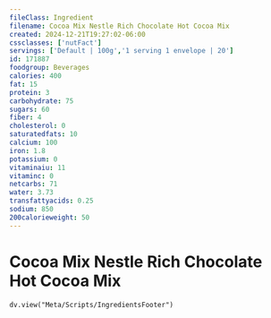 ```yaml
---
fileClass: Ingredient
filename: Cocoa Mix Nestle Rich Chocolate Hot Cocoa Mix
created: 2024-12-21T19:27:02-06:00
cssclasses: ['nutFact']
servings: ['Default | 100g','1 serving 1 envelope | 20']
id: 171887
foodgroup: Beverages
calories: 400
fat: 15
protein: 3
carbohydrate: 75
sugars: 60
fiber: 4
cholesterol: 0
saturatedfats: 10
calcium: 100
iron: 1.8
potassium: 0
vitaminaiu: 11
vitaminc: 0
netcarbs: 71
water: 3.73
transfattyacids: 0.25
sodium: 850
200calorieweight: 50
---
```


# Cocoa Mix Nestle Rich Chocolate Hot Cocoa Mix

```dataviewjs
dv.view("Meta/Scripts/IngredientsFooter")
```